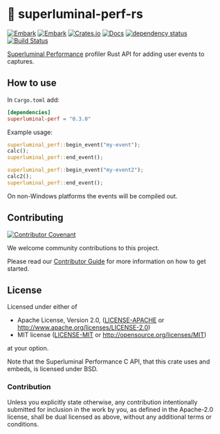 # 🔆 superluminal-perf-rs

[![Embark](https://img.shields.io/badge/embark-open%20source-blueviolet.svg)](https://embark.dev)
[![Embark](https://img.shields.io/badge/discord-ark-%237289da.svg?logo=discord)](https://discord.gg/dAuKfZS)
[![Crates.io](https://img.shields.io/crates/v/superluminal-perf.svg)](https://crates.io/crates/superluminal-perf)
[![Docs](https://docs.rs/superluminal-perf/badge.svg)](https://docs.rs/superluminal-perf)
[![dependency status](https://deps.rs/repo/github/EmbarkStudios/superluminal-perf-rs/status.svg)](https://deps.rs/repo/github/EmbarkStudios/superluminal-perf-rs)
[![Build Status](https://github.com/EmbarkStudios/superluminal-perf-rs/workflows/CI/badge.svg)](https://github.com/EmbarkStudios/superluminal-perf-rs/actions?workflow=CI)

[Superluminal Performance](https://superluminal.eu/) profiler Rust API for adding user events to captures.

## How to use

In `Cargo.toml` add:

```toml
[dependencies]
superluminal-perf = "0.3.0"
```

Example usage:

```rust
superluminal_perf::begin_event("my-event");
calc();
superluminal_perf::end_event();

superluminal_perf::begin_event("my-event2");
calc2();
superluminal_perf::end_event();
```

On non-Windows platforms the events will be compiled out.

## Contributing

[![Contributor Covenant](https://img.shields.io/badge/contributor%20covenant-v1.4-ff69b4.svg)](../CODE_OF_CONDUCT.md)

We welcome community contributions to this project.

Please read our [Contributor Guide](CONTRIBUTING.md) for more information on how to get started.

## License

Licensed under either of

* Apache License, Version 2.0, ([LICENSE-APACHE](LICENSE-APACHE) or <http://www.apache.org/licenses/LICENSE-2.0>)
* MIT license ([LICENSE-MIT](LICENSE-MIT) or <http://opensource.org/licenses/MIT>)

at your option.

Note that the Superluminal Performance C API, that this crate uses and embeds, is licensed under BSD.

### Contribution

Unless you explicitly state otherwise, any contribution intentionally submitted for inclusion in the work by you, as defined in the Apache-2.0 license, shall be dual licensed as above, without any additional terms or conditions.

